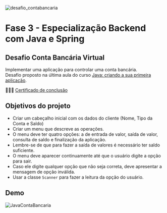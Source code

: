 ![desafio_contabancaria](https://github.com/quasiEvil/ONE-DesafioJava-ContaBancaria/assets/140989367/36fcd924-a2a7-4d9a-9bb3-e8d432cef081)

# Fase 3 - Especialização Backend com Java e Spring

## Desafio Conta Bancária Virtual
Implementar uma aplicação para controlar uma conta bancária.
<br>Desafio proposto na última aula do curso [Java: criando a sua primeira aplicação](https://cursos.alura.com.br/course/java-criando-primeira-aplicacao).

👩🏻‍🎓 [Certificado de conclusão](https://cursos.alura.com.br/user/quasiEvil/course/java-criando-primeira-aplicacao/certificate)

## Objetivos do projeto
- Criar um cabeçalho inicial com os dados do cliente (Nome, Tipo da Conta e Saldo)
- Criar um menu que descreve as operações.
- O menu deve ter quatro opções: a de entrada de valor, saída de valor, consulta de saldo e finalização da aplicação.
- Lembre-se de que para fazer a saída de valores é necessário ter saldo suficiente.
- O menu deve aparecer continuamente até que o usuário digite a opção para sair.
- Caso ele digite qualquer opção que não seja correta, deve apresentar a mensagem de opção inválida.
- Usar a classe `Scanner` para fazer a leitura da opção do usuário.

## Demo
![JavaContaBancaria](https://github.com/quasiEvil/ONE-DesafioJava-ContaBancaria/assets/140989367/ca555a24-89f0-48aa-8026-890717ddd800)

